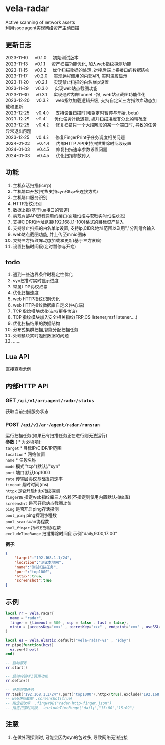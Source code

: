 # vela-radar
Active scanning of network assets  
利用ssoc agent实现网络资产主动扫描  


## 更新日志
2023-11-10 &emsp; v0.1.0 &emsp; 初始测试版本  
2023-11-13 &emsp; v0.1.1 &emsp; 资产扫描功能优化, 加入web指纹探测功能  
2023-11-15 &emsp; v0.1.2 &emsp; 优化扫描数据的处理, 对接后端上报接口的数据结构  
2023-11-17 &emsp; v0.2.0 &emsp; 实现远程调用的内部API, 实时进度显示  
2023-11-20 &emsp; v0.2.1 &emsp; 实现禁止扫描的白名单ip设置  
2023-11-29 &emsp; v0.3.0 &emsp; 实现web站点截图功能  
2023-11-30 &emsp; v0.3.1 &emsp; 实现通过内部tunnel上报, web站点截图功能优化  
2023-12-20 &emsp; v0.3.2 &emsp; web指纹加载逻辑升级, 支持自定义三方指纹库动态加载和更新  
2023-12-25 &emsp; v0.4.0 &emsp; 支持设置扫描时间段(定时暂停与开始, beta)  
2023-12-25 &emsp; v0.4.1 &emsp; 优化任务计数逻辑, 提升扫描进度百分比的精确度  
2023-12-25 &emsp; v0.4.2 &emsp; 修复扫描只一个大段网段的某一个端口时, 导致的任务异常退出问题  
2023-12-25 &emsp; v0.4.3 &emsp; 修复FingerPrint子任务调度相关问题  
2024-01-02 &emsp; v0.4.4 &emsp; 内部HTTP API支持扫描排除时间段设置  
2024-01-03 &emsp; v0.4.5 &emsp; 修复扫描速率参数设置问题  
2024-01-03 &emsp; v0.4.5 &emsp; 优化扫描参数传入    




## 功能
1. 主机存活扫描(icmp)
2. 主机端口开放扫描(支持syn和tcp全连接方式)
3. 主机端口服务识别
4. HTTP指纹识别
5. 数据上报(基于lua接口的管道)
6. 实现内部API远程调用的接口(创建扫描与获取实时扫描状态)
7. 支持CIDR和地址范围(192.168.1.1-100)格式的目标资产输入
8. 支持禁止扫描的白名单ip设置, 支持ip,CIDR,地址范围以及用","分割组合输入
9. web站点截图功能, 并上传至minio图床
10. 支持三方指纹库动态加载和更新(基于三方依赖)
11. 设置扫描时间段(定时暂停与开始)


## todo
1. 遇到一些边界条件时稳定性优化
2. syn扫描时实时显示进度 
3. 常见UDP协议扫描
4. 优化扫描速度
5. web HTTP指纹识别优化
6. web HTTP指纹数据库自定义(中心端)
7. TCP 指纹模块优化(支持更多协议)
8.  TCP 指纹模块加入安全相关指纹(FRP,CS listener,msf listener....)
9.  优化扫描结果的数据结构
10. 分布式集群扫描,智能分配扫描任务
11. 处理模块实时返回数据的问题  
12. ……  

## Lua API
  直接查看示例  

## 内部HTTP API
### **GET** `/api/v1/arr/agent/radar/status`  
获取当前扫描服务状态   
### **POST** `/api/v1/arr/agent/radar/runscan`  
运行扫描任务(如果已有扫描任务正在进行则无法运行)  
**参数**   ( * 为必填项):  
`target`  *  目标IP/CIDR/IP范围  
`location`  *  网络位置  
`name`  *  任务名称  
`mode`  模式 "tcp"(默认)/"syn"  
`port`  端口  默认top1000  
`rate`  传输层协议基础发包速率   
`timeout`  超时时间(ms)  
`httpx`  是否开启http指纹探测  
`fingerDB`  指定web指纹库三方依赖(不指定则使用内置默认指纹库)   
`screenshot`  是否开启站点截图功能  
`ping`  是否开启ping存活探测  
`pool_ping`  ping探测协程数      
`pool_scan`  scan协程数  
`pool_finger` 指纹识别协程数   
`excludeTimeRange`  扫描排除时间段 示例"daily,9:00,17:00"  


**例子**:  
```json
{
    "target":"192.168.1.1/24",
    "location":"测试本地网",
    "name":"测试扫描任务",
    "port":"top1000",
    "httpx":true,
    "screenshot":true
}
```




## 示例
```lua
local rr = vela.radar{
  name = "radar",
  finger = {timeout = 500 , udp = false , fast = false},
  minio = {accessKey="xxx" , secretKey="xxx" , endpoint="xxx" , useSSL=false}
}

local es = vela.elastic.default("vela-radar-%s" , "$day")
rr.pipe(function(host)
  es.send(host)
end)

-- 启动服务
rr.start()

-- 启动内部API调用功能
rr.define()

-- 开启扫描任务
rr.task("192.168.1.1/24").port("top1000").httpx(true).exclude("192.168.1.100,192.168.1.10-20").run()
-- web快照截图 .screenshot(true)
-- 指定指纹库  .fingerDB("radar-http-finger.json")
-- 指定扫描时间段  .excludeTimeRange("daily","15:00","15:02")
```

## 注意
1. 在做外网探测时, 可能会因为syn的包过多, 导致网络无法链接